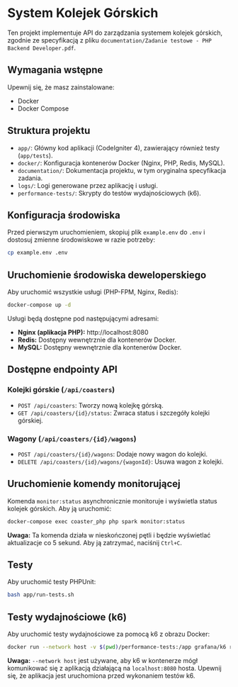 # System Kolejek Górskich

Ten projekt implementuje API do zarządzania systemem kolejek górskich, zgodnie ze specyfikacją z pliku `documentation/Zadanie testowe - PHP Backend Developer.pdf`.

## Wymagania wstępne

Upewnij się, że masz zainstalowane:

*   Docker
*   Docker Compose

## Struktura projektu

*   `app/`: Główny kod aplikacji (CodeIgniter 4), zawierający również testy (`app/tests`).
*   `docker/`: Konfiguracja kontenerów Docker (Nginx, PHP, Redis, MySQL).
*   `documentation/`: Dokumentacja projektu, w tym oryginalna specyfikacja zadania.
*   `logs/`: Logi generowane przez aplikację i usługi.
*   `performance-tests/`: Skrypty do testów wydajnościowych (k6).

## Konfiguracja środowiska

Przed pierwszym uruchomieniem, skopiuj plik `example.env` do `.env` i dostosuj zmienne środowiskowe w razie potrzeby:

```bash
cp example.env .env
```

## Uruchomienie środowiska deweloperskiego

Aby uruchomić wszystkie usługi (PHP-FPM, Nginx, Redis):

```bash
docker-compose up -d
```

Usługi będą dostępne pod następującymi adresami:

*   **Nginx (aplikacja PHP):** http://localhost:8080
*   **Redis:** Dostępny wewnętrznie dla kontenerów Docker.
*   **MySQL:** Dostępny wewnętrznie dla kontenerów Docker.

## Dostępne endpointy API

### Kolejki górskie (`/api/coasters`)

*   `POST /api/coasters`: Tworzy nową kolejkę górską.
*   `GET /api/coasters/{id}/status`: Zwraca status i szczegóły kolejki górskiej.

### Wagony (`/api/coasters/{id}/wagons`)

*   `POST /api/coasters/{id}/wagons`: Dodaje nowy wagon do kolejki.
*   `DELETE /api/coasters/{id}/wagons/{wagonId}`: Usuwa wagon z kolejki.


## Uruchomienie komendy monitorującej

Komenda `monitor:status` asynchronicznie monitoruje i wyświetla status kolejek górskich. Aby ją uruchomić:

```bash
docker-compose exec coaster_php php spark monitor:status
```

**Uwaga:** Ta komenda działa w nieskończonej pętli i będzie wyświetlać aktualizacje co 5 sekund. Aby ją zatrzymać, naciśnij `Ctrl+C`.

## Testy

Aby uruchomić testy PHPUnit:

```bash
bash app/run-tests.sh
```

## Testy wydajnościowe (k6)

Aby uruchomić testy wydajnościowe za pomocą k6 z obrazu Docker:

```bash
docker run --network host -v $(pwd)/performance-tests:/app grafana/k6 run /app/load-test.js
```

**Uwaga:** `--network host` jest używane, aby k6 w kontenerze mógł komunikować się z aplikacją działającą na `localhost:8080` hosta. Upewnij się, że aplikacja jest uruchomiona przed wykonaniem testów k6.

